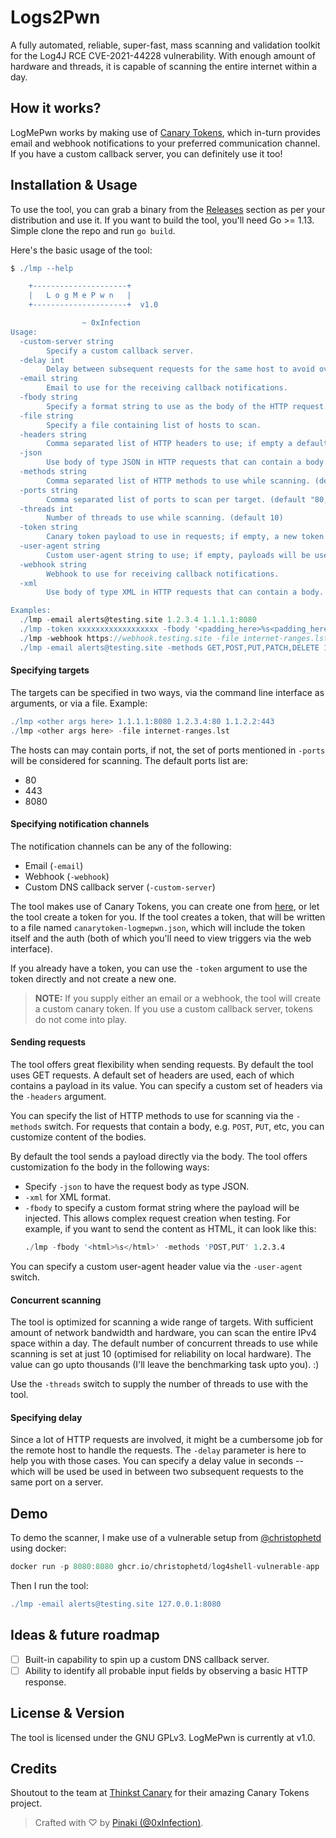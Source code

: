# Logs2Pwn
A fully automated, reliable, super-fast, mass scanning and validation toolkit for the Log4J RCE CVE-2021-44228 vulnerability. With enough amount of hardware and threads, it is capable of scanning the entire internet within a day.

## How it works?
LogMePwn works by making use of [Canary Tokens](https://canarytokens.org), which in-turn provides email and webhook notifications to your preferred communication channel. If you have a custom callback server, you can definitely use it too!

## Installation & Usage
To use the tool, you can grab a binary from the [Releases](https://github.com/0xInfection/LogMePwn/releases) section as per your distribution and use it. If you want to build the tool, you'll need Go >= 1.13. Simple clone the repo and run `go build`.

Here's the basic usage of the tool:
```groovy
$ ./lmp --help

    +---------------------+
    |   L o g M e P w n   |
    +---------------------+  v1.0

                ~ 0xInfection
Usage:
  -custom-server string
        Specify a custom callback server.
  -delay int
        Delay between subsequent requests for the same host to avoid overwhelming the host.
  -email string
        Email to use for the receiving callback notifications.
  -fbody string
        Specify a format string to use as the body of the HTTP request.
  -file string
        Specify a file containing list of hosts to scan.
  -headers string
        Comma separated list of HTTP headers to use; if empty a default set of headers are used.
  -json
        Use body of type JSON in HTTP requests that can contain a body.
  -methods string
        Comma separated list of HTTP methods to use while scanning. (default "GET")
  -ports string
        Comma separated list of ports to scan per target. (default "80,443,8080")
  -threads int
        Number of threads to use while scanning. (default 10)
  -token string
        Canary token payload to use in requests; if empty, a new token will be generated.
  -user-agent string
        Custom user-agent string to use; if empty, payloads will be used.
  -webhook string
        Webhook to use for receiving callback notifications.
  -xml
        Use body of type XML in HTTP requests that can contain a body.

Examples:
  ./lmp -email alerts@testing.site 1.2.3.4 1.1.1.1:8080
  ./lmp -token xxxxxxxxxxxxxxxxxx -fbody '<padding_here>%s<padding_here>' -headers 'X-Custom-Header'
  ./lmp -webhook https://webhook.testing.site -file internet-ranges.lst -ports 8000,8888
  ./lmp -email alerts@testing.site -methods GET,POST,PUT,PATCH,DELETE 1.2.3.4:8880
```

#### Specifying targets
The targets can be specified in two ways, via the command line interface as arguments, or via a file. Example:
```groovy
./lmp <other args here> 1.1.1.1:8080 1.2.3.4:80 1.1.2.2:443
./lmp <other args here> -file internet-ranges.lst
```
The hosts can may contain ports, if not, the set of ports mentioned in `-ports` will be considered for scanning. The default ports list are:
- 80
- 443
- 8080

#### Specifying notification channels
The notification channels can be any of the following:
- Email (`-email`)
- Webhook (`-webhook`)
- Custom DNS callback server (`-custom-server`)

The tool makes use of Canary Tokens, you can create one from [here](https://canarytokens.org/generate), or let the tool create a token for you. If the tool creates a token, that will be written to a file named `canarytoken-logmepwn.json`, which will include the token itself and the auth (both of which you'll need to view triggers via the web interface).

If you already have a token, you can use the `-token` argument to use the token directly and not create a new one.

> __NOTE:__ If you supply either an email or a webhook, the tool will create a custom canary token. If you use a custom callback server, tokens do not come into play.

#### Sending requests
The tool offers great flexibility when sending requests. By default the tool uses GET requests. A default set of headers are used, each of which contains a payload in its value. You can specify a custom set of headers via the `-headers` argument.

You can specify the list of HTTP methods to use for scanning via the `-methods` switch. For requests that contain a body, e.g. `POST`, `PUT`, etc, you can customize content of the bodies.

By default the tool sends a payload directly via the body. The tool offers customization fo the body in the following ways:
- Specify `-json` to have the request body as type JSON.
- `-xml` for XML format.
- `-fbody` to specify a custom format string where the payload will be injected. This allows complex request creation when testing. For example, if you want to send the content as HTML, it can look like this:
  ```s
  ./lmp -fbody '<html>%s</html>' -methods 'POST,PUT' 1.2.3.4
  ```

You can specify a custom user-agent header value via the `-user-agent` switch.

#### Concurrent scanning
The tool is optimized for scanning a wide range of targets. With sufficient amount of network bandwidth and hardware, you can scan the entire IPv4 space within a day. The default number of concurrent threads to use while scanning is set at just 10 (optimised for reliability on local hardware). The value can go upto thousands (I'll leave the benchmarking task upto you). :)

Use the `-threads` switch to supply the number of threads to use with the tool.

#### Specifying delay
Since a lot of HTTP requests are involved, it might be a cumbersome job for the remote host to handle the requests. The `-delay` parameter is here to help you with those cases. You can specify a delay value in seconds -- which will be used be used in between two subsequent requests to the same port on a server.

## Demo
To demo the scanner, I make use of a vulnerable setup from [@christophetd](https://twitter.com/christophetd) using docker:
```groovy
docker run -p 8080:8080 ghcr.io/christophetd/log4shell-vulnerable-app
```
Then I run the tool:
```groovy
./lmp -email alerts@testing.site 127.0.0.1:8080
```

## Ideas & future roadmap
- [ ] Built-in capability to spin up a custom DNS callback server.
- [ ] Ability to identify all probable input fields by observing a basic HTTP response.

## License & Version
The tool is licensed under the GNU GPLv3. LogMePwn is currently at v1.0.

## Credits
Shoutout to the team at [Thinkst Canary](https://canary.tools/) for their amazing Canary Tokens project.

> Crafted with ♡ by [Pinaki (@0xInfection)](https://twitter.com/0xinfection).